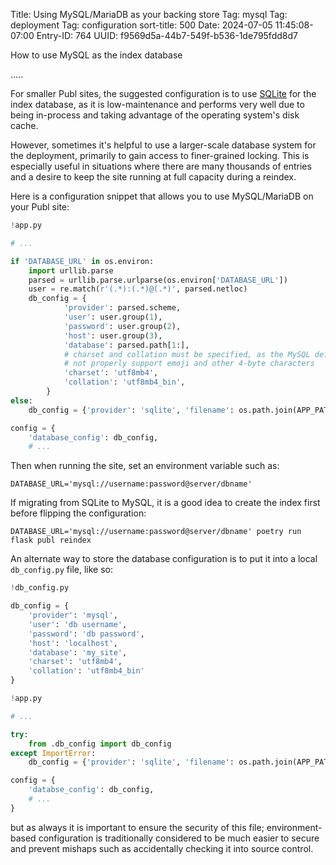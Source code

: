 Title: Using MySQL/MariaDB as your backing store
Tag: mysql
Tag: deployment
Tag: configuration
sort-title: 500
Date: 2024-07-05 11:45:08-07:00
Entry-ID: 764
UUID: f9569d5a-44b7-549f-b536-1de795fdd8d7

How to use MySQL as the index database

.....

For smaller Publ sites, the suggested configuration is to use [SQLite](https://sqlite.org/) for the index database, as it is low-maintenance and performs very well due to being in-process and taking advantage of the operating system's disk cache.

However, sometimes it's helpful to use a larger-scale database system for the deployment, primarily to gain access to finer-grained locking. This is especially useful in situations where there are many thousands of entries and a desire to keep the site running at full capacity during a reindex.

Here is a configuration snippet that allows you to use MySQL/MariaDB on your Publ site:

```python
!app.py

# ...

if 'DATABASE_URL' in os.environ:
    import urllib.parse
    parsed = urllib.parse.urlparse(os.environ['DATABASE_URL'])
    user = re.match(r'(.*):(.*)@(.*)', parsed.netloc)
    db_config = {
            'provider': parsed.scheme,
            'user': user.group(1),
            'password': user.group(2),
            'host': user.group(3),
            'database': parsed.path[1:],
            # charset and collation must be specified, as the MySQL defaults do
            # not properly support emoji and other 4-byte characters
            'charset': 'utf8mb4',
            'collation': 'utf8mb4_bin',
        }
else:
    db_config = {'provider': 'sqlite', 'filename': os.path.join(APP_PATH, 'index.db')}

config = {
    'database_config': db_config,
    # ...
```

Then when running the site, set an environment variable such as:

```
DATABASE_URL='mysql://username:password@server/dbname'
```

If migrating from SQLite to MySQL, it is a good idea to create the index first before flipping the configuration:

```
DATABASE_URL='mysql://username:password@server/dbname' poetry run flask publ reindex
```

An alternate way to store the database configuration is to put it into a local `db_config.py` file, like so:

```python
!db_config.py

db_config = {
    'provider': 'mysql',
    'user': 'db username',
    'password': 'db password',
    'host': 'localhost',
    'database': 'my_site',
    'charset': 'utf8mb4',
    'collation': 'utf8mb4_bin'
}
```

```python
!app.py

# ...

try:
    from .db_config import db_config
except ImportError:
    db_config = {'provider': 'sqlite', 'filename': os.path.join(APP_PATH, 'index.db')}

config = {
    'databse_config': db_config,
    # ...
}
```

but as always it is important to ensure the security of this file; environment-based configuration is traditionally considered to be much easier to secure and prevent mishaps such as accidentally checking it into source control.
